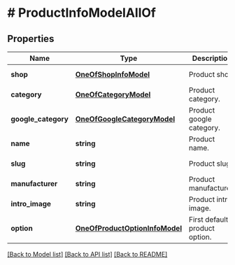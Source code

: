# # ProductInfoModelAllOf

## Properties

Name | Type | Description | Notes
------------ | ------------- | ------------- | -------------
**shop** | [**OneOfShopInfoModel**](OneOfShopInfoModel.md) | Product shop. | [optional] [readonly]
**category** | [**OneOfCategoryModel**](OneOfCategoryModel.md) | Product category. | [optional] [readonly]
**google_category** | [**OneOfGoogleCategoryModel**](OneOfGoogleCategoryModel.md) | Product google category. | [optional] [readonly]
**name** | **string** | Product name. | [optional] [readonly]
**slug** | **string** | Product slug. | [optional] [readonly]
**manufacturer** | **string** | Product manufacturer. | [optional] [readonly]
**intro_image** | **string** | Product intro image. | [optional] [readonly]
**option** | [**OneOfProductOptionInfoModel**](OneOfProductOptionInfoModel.md) | First default product option. | [optional] [readonly]

[[Back to Model list]](../../README.md#models) [[Back to API list]](../../README.md#endpoints) [[Back to README]](../../README.md)
